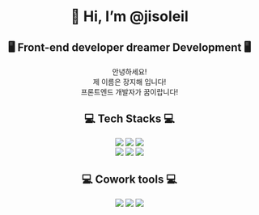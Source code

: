<div align=center><h1>👋 Hi, I’m @jisoleil </h1></div>
<div align="center">
  
## 🖥️ Front-end developer dreamer Development 🖥️
안녕하세요!<br>
제 이름은 장지해 입니다!<br>
프론트엔드 개발자가 꿈이랍니다!<br>

## 💻 Tech Stacks 💻
<img src="https://img.shields.io/badge/HTML5-E34F26?style=flat-square&logo=html5&logoColor=white"/></a>
  <img src="https://img.shields.io/badge/css3-1572B6?style=flat-square&logo=css3&logoColor=white"/></a>
  <img src="https://img.shields.io/badge/Javascript-ffb13b?style=flat-square&logo=javascript&logoColor=white"/></a>
  <br>
<img src="https://img.shields.io/badge/Java-007396?style=flat-square&logo=Java&logoColor=white"/></a>
  <img src="https://img.shields.io/badge/Python-3766AB?style=flat-square&logo=Python&logoColor=white"/></a>
  <img src="https://img.shields.io/badge/django-092E20?style=flat-square&logo=django&logoColor=white"/></a>
  <br>
  
## 💻 Cowork tools 💻
  <a href="https://github.com/wkdwlgo"><img src="https://img.shields.io/badge/github-181717?style=flat-square&logo=github&logoColor=white"/></a>
  <a href="https://www.notion.so/770e05717bdb471c935447596c3438d5"><img src="https://img.shields.io/badge/notion-000000?style=flat-square&logo=notion&logoColor=white"/></a>
  <a href="https://jisoleil.tistory.com/"><img src="https://img.shields.io/badge/tistory-000000?style=flat-square&logo=tistory&logoColor=white"/></a>
  <br>
  
</div>
<!--
**wkdwlgo/wkdwlgo** is a ✨ _special_ ✨ repository because its `README.md` (this file) appears on your GitHub profile.

Here are some ideas to get you started:

- 🔭 I’m currently working on ...
- 🌱 I’m currently learning ...
- 👯 I’m looking to collaborate on ...
- 🤔 I’m looking for help with ...
- 💬 Ask me about ...
- 📫 How to reach me: ...
- 😄 Pronouns: ...
- ⚡ Fun fact: ...
-->
